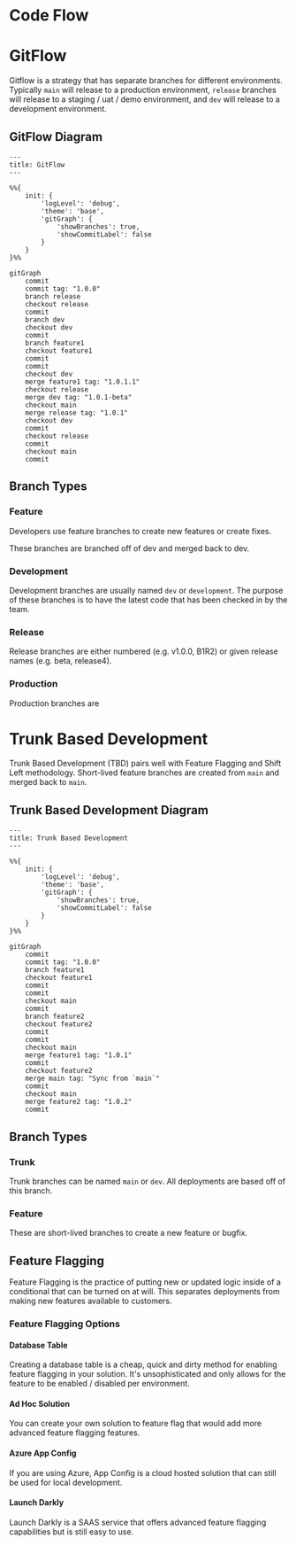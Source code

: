 # Code Flow

# GitFlow
Gitflow is a strategy that has separate branches for different environments. Typically `main` will release to a production environment, `release` branches will release to a staging / uat / demo environment, and `dev` will release to a development environment.

## GitFlow Diagram
```mermaid
---
title: GitFlow
---

%%{
    init: {
        'logLevel': 'debug',
        'theme': 'base',
        'gitGraph': {
            'showBranches': true,
            'showCommitLabel': false
        }
    }
}%%

gitGraph
    commit
    commit tag: "1.0.0"
    branch release
    checkout release
    commit
    branch dev
    checkout dev
    commit
    branch feature1
    checkout feature1
    commit
    commit
    checkout dev
    merge feature1 tag: "1.0.1.1"
    checkout release
    merge dev tag: "1.0.1-beta"
    checkout main
    merge release tag: "1.0.1"
    checkout dev
    commit
    checkout release
    commit
    checkout main
    commit
```

## Branch Types
### Feature
Developers use feature branches to create new features or create fixes.

These branches are branched off of dev and merged back to dev.

### Development
Development branches are usually named `dev` or `development`. The purpose of these branches is to have the latest code that has been checked in by the team.

### Release
Release branches are either numbered (e.g. v1.0.0, B1R2) or given release names (e.g. beta, release4).

### Production
Production branches are

# Trunk Based Development
Trunk Based Development (TBD) pairs well with Feature Flagging and Shift Left methodology. Short-lived feature branches are created from `main` and merged back to `main`.

## Trunk Based Development Diagram
```mermaid
---
title: Trunk Based Development
---

%%{
    init: {
        'logLevel': 'debug',
        'theme': 'base',
        'gitGraph': {
            'showBranches': true,
            'showCommitLabel': false
        }
    }
}%%

gitGraph
    commit
    commit tag: "1.0.0"
    branch feature1
    checkout feature1
    commit
    commit
    checkout main
    commit
    branch feature2
    checkout feature2
    commit
    commit
    checkout main
    merge feature1 tag: "1.0.1"
    commit
    checkout feature2
    merge main tag: "Sync from `main`"
    commit
    checkout main
    merge feature2 tag: "1.0.2"
    commit
```

## Branch Types
### Trunk
Trunk branches can be named `main` or `dev`. All deployments are based off of this branch.

### Feature
These are short-lived branches to create a new feature or bugfix.

## Feature Flagging
Feature Flagging is the practice of putting new or updated logic inside of a conditional that can be turned on at will. This separates deployments from making new features available to customers.

### Feature Flagging Options
#### Database Table
Creating a database table is a cheap, quick and dirty method for enabling feature flagging in your solution. It's unsophisticated and only allows for the feature to be enabled / disabled per environment.

#### Ad Hoc Solution
You can create your own solution to feature flag that would add more advanced feature flagging features.

#### Azure App Config
If you are using Azure, App Config is a cloud hosted solution that can still be used for local development.

#### Launch Darkly
Launch Darkly is a SAAS service that offers advanced feature flagging capabilities but is still easy to use.